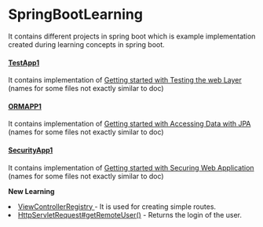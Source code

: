 # SpringBootLearning

It contains different projects in spring boot which is example implementation created during learning concepts in spring boot.
<a href="https://github.com/kingkaushalagarwal/SpringBootLearning/tree/main/TestApp1">
<h4>TestApp1</h4> </a>
<p>It contains implementation of <a href="https://spring.io/guides/gs/testing-web/">Getting started with Testing the web Layer</a> (names for some files not exactly similar to doc) </p>

<a href="https://github.com/kingkaushalagarwal/SpringBootLearning/tree/main/ORMAPP1">
<h4>ORMAPP1</h4>
</a>
<p>It contains implementation of <a href="https://spring.io/guides/gs/accessing-data-jpa/">Getting started with Accessing Data with JPA</a> (names for some files not exactly similar to doc) </p>

<a href="https://github.com/kingkaushalagarwal/SpringBootLearning/tree/main/SecurityApp1">
<h4>SecurityApp1</h4>
</a>
<p>It contains implementation of <a href="https://spring.io/guides/gs/securing-web/">Getting started with Securing
 Web Application</a
> (names for some files not exactly similar to doc) 
<p><b>New Learning</b></p> 
<l>
<li><a href="http://zetcode.com/springboot/viewcontrollerregistry/">ViewControllerRegistry  </a> - It is used for
 creating simple routes.
</li>
<li><a href="https://stackoverflow.com/questions/8680843/httpservletrequest-getremoteuser-vs-httpservletrequest
-getuserprincipal-getn">HttpServletRequest#getRemoteUser()</a> - Returns the login of the user.</li>
</l>
